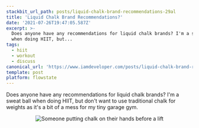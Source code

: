 ```yaml
---
stackbit_url_path: posts/liquid-chalk-brand-recommendations-29al
title: 'Liquid Chalk Brand Recommendations?'
date: '2021-07-26T19:47:05.587Z'
excerpt: >-
  Does anyone have any recommendations for liquid chalk brands? I'm a sweat ball
  when doing HIIT, but...
tags:
  - hiit
  - workout
  - discuss
canonical_url: 'https://www.iamdeveloper.com/posts/liquid-chalk-brand-recommendations-29al/'
template: post
platform: flowstate
---
```


Does anyone have any recommendations for liquid chalk brands? I'm a sweat ball when doing HIIT, but don't want to use traditional chalk for weights as it's a bit of a mess for my tiny garage gym.

<center>

![Someone putting chalk on their hands before a lift](https://media.giphy.com/media/Lo0Xne2PLgJEQ567qF/giphy.gif)

</center>
